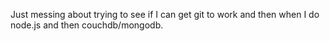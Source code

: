 Just messing about trying to see if I can get git to work and then when I do node.js and then couchdb/mongodb.
